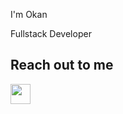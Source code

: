 I'm Okan

Fullstack Developer

## Reach out to me

[<img height="32" width="32" src="https://unpkg.com/simple-icons@v4/icons/linkedim.svg" />](https://www.linkedin.com/in/okan-berho%C4%9Flu-1073601a3/)
